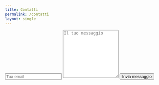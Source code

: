 ```yaml
---
title: Contatti
permalink: /contatti
layout: single
---
```


 <form class="wj-contact" action="https://formspree.io/{{site.author.email}}" method="POST">
    <input type="text" name="email" placeholder="Tua email">
    <textarea type="text" name="content" rows="10" placeholder="Il tuo messaggio"></textarea>
    <input type="hidden" name="_subject" value="Richiesta di contatto FDM">
    <input type="text" name="_gotcha" style="display:none">
    <input type="submit" value="Invia messaggio">
</form>